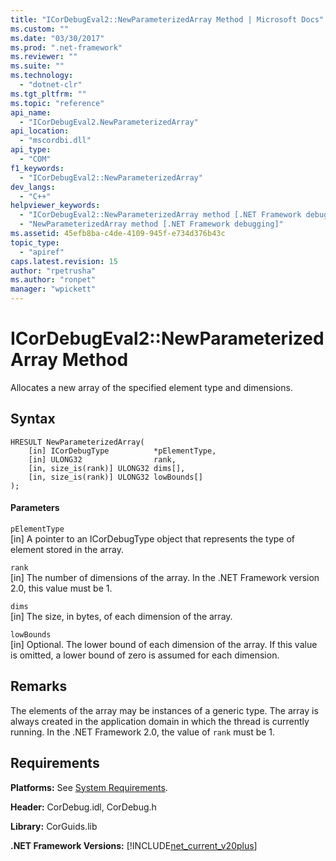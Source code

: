 ```yaml
---
title: "ICorDebugEval2::NewParameterizedArray Method | Microsoft Docs"
ms.custom: ""
ms.date: "03/30/2017"
ms.prod: ".net-framework"
ms.reviewer: ""
ms.suite: ""
ms.technology: 
  - "dotnet-clr"
ms.tgt_pltfrm: ""
ms.topic: "reference"
api_name: 
  - "ICorDebugEval2.NewParameterizedArray"
api_location: 
  - "mscordbi.dll"
api_type: 
  - "COM"
f1_keywords: 
  - "ICorDebugEval2::NewParameterizedArray"
dev_langs: 
  - "C++"
helpviewer_keywords: 
  - "ICorDebugEval2::NewParameterizedArray method [.NET Framework debugging]"
  - "NewParameterizedArray method [.NET Framework debugging]"
ms.assetid: 45efb8ba-c4de-4109-945f-e734d376b43c
topic_type: 
  - "apiref"
caps.latest.revision: 15
author: "rpetrusha"
ms.author: "ronpet"
manager: "wpickett"
---
```

# ICorDebugEval2::NewParameterizedArray Method
Allocates a new array of the specified element type and dimensions.  
  
## Syntax  
  
```  
HRESULT NewParameterizedArray(  
    [in] ICorDebugType          *pElementType,  
    [in] ULONG32                rank,  
    [in, size_is(rank)] ULONG32 dims[],  
    [in, size_is(rank)] ULONG32 lowBounds[]  
);  
```  
  
#### Parameters  
 `pElementType`  
 [in] A pointer to an ICorDebugType object that represents the type of element stored in the array.  
  
 `rank`  
 [in] The number of dimensions of the array. In the .NET Framework version 2.0, this value must be 1.  
  
 `dims`  
 [in] The size, in bytes, of each dimension of the array.  
  
 `lowBounds`  
 [in] Optional. The lower bound of each dimension of the array. If this value is omitted, a lower bound of zero is assumed for each dimension.  
  
## Remarks  
 The elements of the array may be instances of a generic type. The array is always created in the application domain in which the thread is currently running. In the .NET Framework 2.0, the value of `rank` must be 1.  
  
## Requirements  
 **Platforms:** See [System Requirements](../../../../docs/framework/get-started/system-requirements.md).  
  
 **Header:** CorDebug.idl, CorDebug.h  
  
 **Library:** CorGuids.lib  
  
 **.NET Framework Versions:** [!INCLUDE[net_current_v20plus](../../../../includes/net-current-v20plus-md.md)]